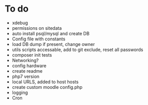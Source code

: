 # To do
* xdebug
* permissions on sitedata
* auto install psql/mysql and create DB
* Config file with constants
* load DB dump if present, change owner
* utils scripts accessable, add to git exclude, reset all passwords
* composer init tests
* Networking?
* config hardware
* create readme
* php7 version
* local URLS, added to host hosts
* create custom moodle config.php
* logging
* Cron
